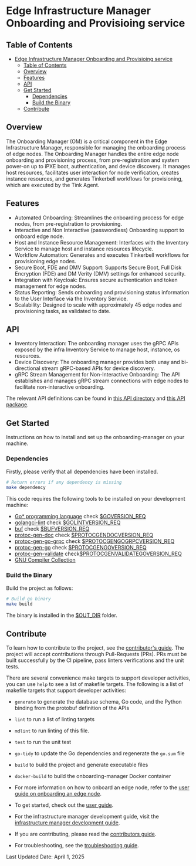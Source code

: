 # Edge Infrastructure Manager Onboarding and Provisioing service

## Table of Contents

- [Edge Infrastructure Manager Onboarding and Provisioing service](#edge-infrastructure-manager-onboarding-and-provisioing-service)
  - [Table of Contents](#table-of-contents)
  - [Overview](#overview)
  - [Features](#features)
  - [API](#api)
  - [Get Started](#get-started)
    - [Dependencies](#dependencies)
    - [Build the Binary](#build-the-binary)
  - [Contribute](#contribute)

## Overview

The Onboarding Manager (OM) is a critical component in the Edge Infrastructure Manager,
responsible for managing the onboarding process of edge nodes.
The Onboarding Manager handles the entire edge node onboarding and provisioning process,
from pre-registration and system power-on up to iPXE boot, authentication,
and device discovery. It manages host resources,
facilitates user interaction for node verification, creates instance resources, and
generates Tinkerbell workflows for provisioning, which are executed by the Tink Agent.

## Features

- Automated Onboarding: Streamlines the onboarding process for edge nodes,
  from pre-registration to provisioning.
- Interactive and Non Interactive (passwordless) Onboarding
  support to onboard edge node.
- Host and Instance Resource Management: Interfaces with the
  Inventory Service to manage host and instance resources lifecycle.
- Workflow Automation: Generates and executes Tinkerbell workflows
  for provisioning edge nodes.
- Secure Boot, FDE and DMV Support: Supports Secure Boot,
  Full Disk Encryption (FDE) and DM Verity (DMV) settings
  for enhanced security.
- Integration with Keycloak: Ensures secure authentication and
  token management for edge nodes.
- Status Reporting: Sends onboarding and provisioning status
  information to the User Interface via the Inventory Service.
- Scalability: Designed to scale with approximately 45 edge nodes
  and provisioning tasks, as validated to date.

## API

- Inventory Interaction: The onboarding manager uses the gRPC APIs
  exposed by the infra Inventory Service to manage host, instance, os resources.
- Device Discovery: The onboarding manager provides both unay
  and bi-directional stream gRPC-based APIs for device discovery.
- gRPC Stream Management for Non-Interactive Onboarding: The API establishes
  and manages gRPC stream connections with edge nodes to facilitate
  non-interactive onboarding.

The relevant API definitions can be found in
[this API directory](https://github.com/open-edge-platform/infra-onboarding/tree/main/onboarding-manager/api/grpc/onboardingmgr)
and
[this API package](https://github.com/open-edge-platform/infra-onboarding/tree/main/onboarding-manager/pkg/api).

## Get Started

Instructions on how to install and set up the onboarding-manager on your machine.

### Dependencies

Firstly, please verify that all dependencies have been installed.

```bash
# Return errors if any dependency is missing
make dependency
```

This code requires the following tools to be installed on your development machine:

- [Go\* programming language](https://go.dev)
  check [$GOVERSION_REQ](../version.mk)
- [golangci-lint](https://github.com/golangci/golangci-lint)
  check [$GOLINTVERSION_REQ](../version.mk)
- [buf](https://github.com/bufbuild/buf)
  check [$BUFVERSION_REQ](../version.mk)
- [protoc-gen-doc](https://github.com/pseudomuto/protoc-gen-doc)
  check [$PROTOCGENDOCVERSION_REQ](../version.mk)
- [protoc-gen-go-grpc](https://pkg.go.dev/google.golang.org/grpc/cmd/protoc-gen-go-grpc)
  check [$PROTOCGENGOGRPCVERSION_REQ](../version.mk)
- [protoc-gen-go](https://pkg.go.dev/google.golang.org/protobuf/cmd/protoc-gen-go)
  check [$PROTOCGENGOVERSION_REQ](../version.mk)
- [protoc-gen-validate](https://github.com/bufbuild/protoc-gen-validate)
  check[$PROTOCGENVALIDATEGOVERSION_REQ](../version.mk)
- [GNU Compiler Collection](https://gcc.gnu.org/)

### Build the Binary

Build the project as follows:

```bash
# Build go binary
make build
```

The binary is installed in the [$OUT_DIR](../common.mk) folder.

## Contribute

To learn how to contribute to the project, see the [contributor's guide][contributors-guide-url].
The project will accept contributions through Pull-Requests (PRs).
PRs must be built successfully by the CI pipeline, pass linters
verifications and the unit tests.

There are several convenience make targets to support developer activities,
you can use `help` to see a list of makefile targets.
The following is a list of makefile targets that support developer activities:

- `generate` to generate the database schema, Go code, and the Python binding
  from the protobuf definition of the APIs
- `lint` to run a list of linting targets
- `mdlint` to run linting of this file.
- `test` to run the unit test
- `go-tidy` to update the Go dependencies and regenerate the `go.sum` file
- `build` to build the project and generate executable files
- `docker-build` to build the onboarding-manager Docker container

- For more information on how to onboard an edge node, refer to the
  [user guide on onboarding an edge node][user-guide-onboard-edge-node].
- To get started, check out the [user guide][user-guide-url].
- For the infrastructure manager development guide, visit the
  [infrastructure manager development guide][inframanager-dev-guide-url].
- If you are contributing, please read the [contributors guide][contributors-guide-url].
- For troubleshooting, see the [troubleshooting guide][troubleshooting-url].

[user-guide-onboard-edge-node]: https://literate-adventure-7vjeyem.pages.github.io/edge_orchestrator/user_guide_main/content/user_guide/set_up_edge_infra/edge_node_onboard.html
[user-guide-url]: https://literate-adventure-7vjeyem.pages.github.io/edge_orchestrator/user_guide_main/content/user_guide/get_started_guide/gsg_content.html
[inframanager-dev-guide-url]: https://literate-adventure-7vjeyem.pages.github.io/edge_orchestrator/user_guide_main/content/user_guide/get_started_guide/gsg_content.html
[contributors-guide-url]: https://literate-adventure-7vjeyem.pages.github.io/edge_orchestrator/user_guide_main/content/user_guide/index.html
[troubleshooting-url]: https://literate-adventure-7vjeyem.pages.github.io/edge_orchestrator/user_guide_main/content/user_guide/troubleshooting/troubleshooting.html

Last Updated Date: April 1, 2025
